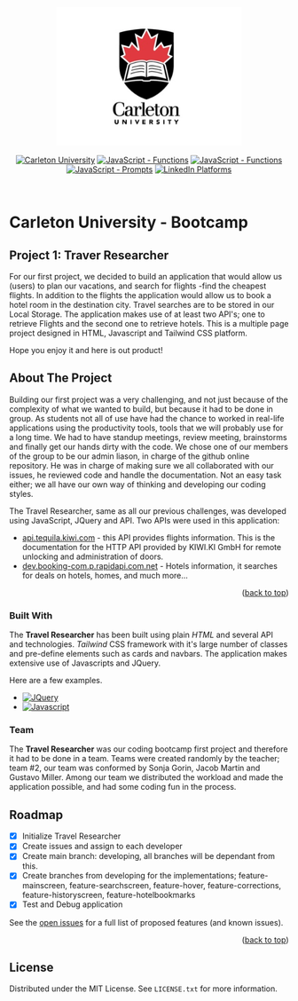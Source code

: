 <a id="readme-top" name="readme-top"></a>


<p align="center">
    <img src="./assets/images/carleton-u-logo.jpg" height="250">
</p>

<p align="center">
    <a href="https://bootcamp.carleton.ca/">
        <img alt="Carleton University" src="https://img.shields.io/static/v1.svg?label=bootcamp&message=Carleton&color=blue" /></a>
    <a href="https://developer.mozilla.org/en-US/docs/Web/JavaScript/Reference/Functions" >
        <img alt="JavaScript - Functions" src="https://img.shields.io/static/v1.svg?label=JavaScripts&message=functions&color=red" /></a>
    <a href="https://developer.mozilla.org/en-US/docs/Web/JavaScript/Reference/Global_Objects/Array" >
        <img alt="JavaScript - Functions" src="https://img.shields.io/static/v1.svg?label=JavaScripts&message=arrays&color=yellow" /></a>
    <a href="https://docs.github.com/en/actions/deployment/about-deployments/about-continuous-deployment" >
        <img alt="JavaScript - Prompts" src="https://img.shields.io/static/v1.svg?label=deployment&message=production&color=green" /></a>
    <a href="https://www.linkedin.com/in/gustavo-miller-42188481/">
        <img alt="LinkedIn Platforms" src="https://img.shields.io/static/v1.svg?label=linkedIn&message=linkedin&color=blue" />
    </a>
</p>
<br/>

# Carleton University - Bootcamp

## Project 1: Traver Researcher
For our first project, we decided to build an application that would allow us (users) to plan our vacations, and search for flights -find the cheapest flights. In addition to the flights the application would allow us to book a hotel room in the destination city. Travel searches are to be stored in our Local Storage. The application makes use of at least two API's; one to retrieve Flights and the second one to retrieve hotels. This is a multiple page project designed in HTML, Javascript and Tailwind CSS platform.

Hope you enjoy it and here is out product!

<!-- ABOUT THE PROJECT -->
## About The Project

Building our first project was a very challenging, and not just because of the complexity of what we wanted to build, but because it had to be done in group. As students not all of use have had the chance to worked in real-life applications using the productivity tools, tools that we will probably use for a long time. We had to have standup meetings, review meeting, brainstorms and finally get our hands dirty with the code. We chose one of our members of the group to be our admin liason, in charge of the github online repository. He was in charge of making sure we all collaborated with our issues, he reviewed code and handle the documentation. Not an easy task either; we all have our own way of thinking and developing our coding styles.

The Travel Researcher, same as all our previous challenges, was developed using JavaScript, JQuery and API. Two APIs were used in this application:
* <a href="https://tequila.kiwi.com/portal/login">api.tequila.kiwi.com</a> - this API provides flights information. This is the documentation for the HTTP API provided by KIWI.KI GmbH for remote unlocking and administration of doors.
* <a href="https://developers.booking.com/api/index.html">dev.booking-com.p.rapidapi.com.net</a> - Hotels information, it searches for deals on hotels, homes, and much more...

<p align="right">(<a href="#readme-top">back to top</a>)</p>

### Built With

The **Travel Researcher** has been built using plain *HTML* and several API and technologies. *Tailwind* CSS framework with it's large number of classes and pre-define elements such as cards and navbars. The application makes extensive use of Javascripts and JQuery.

Here are a few examples.

* [![JQuery][JQuery.com]][JQuery-url]
* [![Javascript]][Javascript-url]

### Team

The **Travel Researcher** was our coding bootcamp first project and therefore it had to be done in a team. Teams were created randomly by the teacher; team #2, our team was conformed by Sonja Gorin, Jacob Martin and Gustavo Miller. Among our team we distributed the workload and made the application possible, and had some coding fun in the process.

<!-- ROADMAP -->
## Roadmap

- [x] Initialize Travel Researcher
- [x] Create issues and assign to each developer
- [x] Create main branch: developing, all branches will be dependant from this.
- [x] Create branches from developing for the implementations; feature-mainscreen, feature-searchscreen, feature-hover, feature-corrections, feature-historyscreen, feature-hotelbookmarks
- [x] Test and Debug application

See the [open issues](https://github.com/gusmiller/Travel_Researcher/issues) for a full list of proposed features (and known issues).

<p align="right">(<a href="#readme-top">back to top</a>)</p>

## License

Distributed under the MIT License. See `LICENSE.txt` for more information.


<!-- MARKDOWN LINKS & IMAGES -->
[product-screenshot]: ./assets/images/weather001.png
[weatherFirstTime]: ./assets/images/weather002.png
[weatherError]: ./assets/images/weather003.png

[Bootstrap.com]: https://img.shields.io/badge/Bootstrap-563D7C?style=for-the-badge&logo=bootstrap&logoColor=white
[Bootstrap-url]: https://getbootstrap.com
[JQuery.com]: https://img.shields.io/badge/jQuery-0769AD?style=for-the-badge&logo=jquery&logoColor=white
[JQuery-url]: https://jquery.com

[Javascript]:https://img.shields.io/badge/JavaScript-F7DF1E?style=for-the-badge&logo=javascript&logoColor=black
[Javascript-url]:https://developer.mozilla.org/en-US/docs/Web/javascript